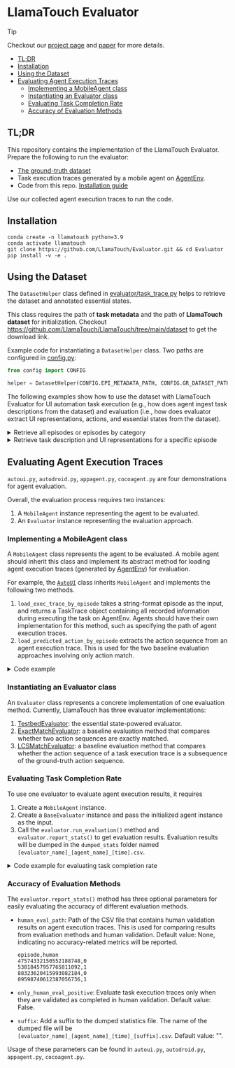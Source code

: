 # LlamaTouch Evaluator

> [!TIP]
> Checkout our [project page](https://github.com/LlamaTouch/LlamaTouch) and [paper](https://arxiv.org/abs/2404.16054) for more details.

- [TL;DR](#tldr)
- [Installation](#installation)
- [Using the Dataset](#using-the-dataset)
- [Evaluating Agent Execution Traces](#evaluating-agent-execution-traces)
    - [Implementing a MobileAgent class](#implementing-a-mobileagent-class)
    - [Instantiating an Evaluator class](#instantiating-an-evaluator-class)
    - [Evaluating Task Completion Rate](#evaluating-task-completion-rate)
    - [Accuracy of Evaluation Methods](#accuracy-of-evaluation-methods)


## TL;DR

This repository contains the implementation of the LlamaTouch Evaluator. Prepare the following to run the evaluator:

- [The ground-truth dataset](https://github.com/LlamaTouch/LlamaTouch/tree/main/dataset)
- Task execution traces generated by a mobile agent on [AgentEnv](https://github.com/LlamaTouch/AgentEnv).
- Code from this repo. [Installation guide](#installation)

Use our collected agent execution traces to run the code.

## Installation

```
conda create -n llamatouch python=3.9
conda activate llamatouch 
git clone https://github.com/LlamaTouch/Evaluator.git && cd Evaluator
pip install -v -e .
```

## Using the Dataset

The `DatasetHelper` class defined in [evaluator/task_trace.py](./evaluator/task_trace.py) helps to retrieve the dataset and annotated essential states.

This class requires the path of **task metadata** and the path of **LlamaTouch dataset** for initialization.
Checkout https://github.com/LlamaTouch/LlamaTouch/tree/main/dataset to get the download link.

Example code for instantiating a `DatasetHelper` class.
Two paths are configured in [config.py](./config.py):

```python
from config import CONFIG

helper = DatasetHelper(CONFIG.EPI_METADATA_PATH, CONFIG.GR_DATASET_PATH)
```

The following examples show how to use the dataset with LlamaTouch Evaluator for UI automation task execution (e.g., how does agent ingest task descriptions from the dataset) and evaluation (i.e., how does evaluator extract UI representations, actions, and essential states from the dataset).

<details>
<summary>Retrieve all episodes or episodes by category</summary>

```python
from config import CONFIG
from evaluator.task_trace import DatasetHelper
from typing import List

helper = DatasetHelper(CONFIG.EPI_METADATA_PATH, CONFIG.GR_DATASET_PATH)

# get all episodes
episodes: List[str] = helper.get_all_episodes()

# get episodes by category
# AITW categories: "general", "install", "googleapps", "webshopping"
# LlamaTouch category: "generated"
episodes_general: List[str] = helper.get_episodes_by_category("general")
```
</details>

<details>
<summary>Retrieve task description and UI representations for a specific episode</summary>

```python
from config import CONFIG
from evaluator.task_trace import (
    DatasetHelper, 
    TaskTrace, 
    get_all_screenshot_paths,
    get_all_vh_paths,
)
from typing import List

helper = DatasetHelper(CONFIG.EPI_METADATA_PATH, CONFIG.GR_DATASET_PATH)
episodes: List[str] = helper.get_all_episodes()
epi = episodes[0]

task_description: str = helper.get_task_decsription_by_episode(epi)
trace: TaskTrace = helper.load_groundtruth_trace_by_episode(epi)

screenshot_paths: List[str] = get_all_screenshot_paths(trace)
vhs: List[str] = get_all_vh_paths(trace)
```
</details>

## Evaluating Agent Execution Traces

`autoui.py`, `autodroid.py`, `appagent.py`, `cocoagent.py` are four demonstrations for agent evaluation.

Overall, the evaluation process requires two instances:
1. A `MobileAgent` instance representing the agent to be evaluated.
2. An `Evaluator` instance representing the evaluation approach.

### Implementing a MobileAgent class

A `MobileAgent` class represents the agent to be evaluated.
A mobile agent should inherit this class and implement its abstract method for loading agent execution traces (generated by [AgentEnv](https://github.com/LlamaTouch/AgentEnv)) for evaluation.

For example, the [`AutoUI`](autoui.py) class inherits `MobileAgent` and implements the following two methods.
1. `load_exec_trace_by_episode` takes a string-format episode as the input, and returns a TaskTrace object containing all recorded information during executing the task on AgentEnv. 
Agents should have their own implementation for this method, such as specifying the path of agent execution traces.
2. `load_predicted_action_by_episode` extracts the action sequence from an agent execution trace.
This is used for the two baseline evaluation approaches involving only action match.

<details>
<summary>Code example</summary>

```python
from evaluator.agent import MobileAgent

class AutoUI(MobileAgent):
    def __init__(self) -> None:
        super().__init__()
        self.agent = Agent.AUTOUI

    def load_exec_trace_by_episode(self, episode: str) -> Optional[TaskTrace]:
        pass

    def load_predicted_action_by_episode(self, episode: str) -> Optional[List[Action]]:
        pass
```
</details>

### Instantiating an Evaluator class

An `Evaluator` class represents a concrete implementation of one evaluation method.
Currently, LlamaTouch has three evaluator implementations:
1. [TestbedEvaluator](evaluator/testbed_evaluator.py): the essential state-powered evaluator.
2. [ExactMatchEvaluator](evaluator/exactmatch_evaluator.py): a baseline evaluation method that compares whether two action sequences are exactly matched.
3. [LCSMatchEvaluator](evaluator/lcsmatch_evaluator.py): a baseline evaluation method that compares whether the action sequence of a task execution trace is a subsequence of the ground-truth action sequence.

### Evaluating Task Completion Rate

To use one evaluator to evaluate agent execution results, it requires
1. Create a `MobileAgent` instance.
2. Create a `BaseEvaluator` instance and pass the initialized agent instance as the input.
3. Call the `evaluator.run_evaluation()` method and `evaluator.report_stats()` to get evaluation results.
Evaluation results will be dumped in the `dumped_stats` folder named `[evaluator_name]_[agent_name]_[time].csv`.

<details>
<summary>Code example for evaluating task completion rate</summary>

```python
from config import CONFIG
from evaluator.testbed_evaluator import TestbedEvaluator

# this class is defined in the above section
agent = AutoUI()

te = TestbedEvaluator(
    agent=agent,
    # pass the metadata and dataset paths defined in config.py
    epi_metadata_path=CONFIG.EPI_METADATA_PATH,  
    gr_dataset_path=CONFIG.GR_DATASET_PATH,
    # this field is optional.
    # by default, all tasks in the metadata file will be evaluated
    options={
        # only tasks of their categories in this list will be evaluated
        "categories": [
            TaskCategory.GENERAL,
            TaskCategory.INSTALL,
            TaskCategory.WEBSHOPPING,
            TaskCategory.GOOGLEAPPS,
            TaskCategory.GENERATED,
        ],
        # only evaluate selected tasks with the following episodes
        "episodes": [
            "epi1",
            "epi2",
            "..."
        ],
    }
)
te.run_evaluation()
te.report_stats()
```
</details>

### Accuracy of Evaluation Methods

The `evaluator.report_stats()` method has three optional parameters for easily evaluating the accuracy of different evaluation methods.

- `human_eval_path`: Path of the CSV file that contains human validation results on agent execution traces.
This is used for comparing results from evaluation methods and human validation.
Default value: None, indicating no accuracy-related metrics will be reported.


    ```
    episode,human
    47574332150552188748,0
    53818457957765811092,1
    88323620415993082184,0
    09598740612387056736,1
    ```

- `only_human_eval_positive`: Evaluate task execution traces only when they are validated as completed in human validation. Default value: False.

- `suffix`: Add a suffix to the dumped statistics file.
The name of the dumped file will be `[evaluator_name]_[agent_name]_[time]_[suffix].csv`.
Default value: "".

Usage of these parameters can be found in `autoui.py`, `autodroid.py`, `appagent.py`, `cocoagent.py`.

